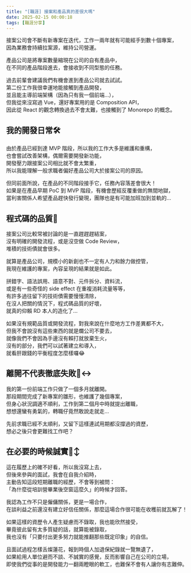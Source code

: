 ```yaml
---
title: "[職涯] 接案和產品真的差很大嗎"
date: 2025-02-15 00:00:18
tags: [職涯分享]
---
```


接案公司會不斷有新專案在迭代，工作一兩年就有可能經手到數十個專案，  
因為業務會持續拉案源，維持公司營運。  

產品公司是將專案數量縮現在公司的自有產品中，  
在不同的產品階段進去，會接收到不同型態的任務。

<!-- truncate -->

過去前輩會建議我們有機會進到產品公司就去試試。  
第二份工作我很幸運地能接觸到產品開發，  
並且能主導前端架構（因為只有我一個前端...），  
但我從來沒寫過 Vue，還好專案用的是 Composition API，  
因此從 React 的觀念轉換過去不會太難，也接觸到了 Monorepo 的概念。  

## 我的開發日常🛠️ 

由於產品已經到達 MVP 階段，所以我的工作大多是維護和重構，  
也會嘗試改善架構，偶爾需要開發新功能，  
開發壓力跟接案公司相比就不會太繁重，  
所以我能理解一般求職者偏好產品公司大於接案公司的原因。  

但同前面所說，在產品的不同階段接手它，任務內容落差會很大！  
如果是在產品早期 PoC 到 MVP 階段，有機會歷經反覆重做的無間地獄，  
當利害關係人希望產品趕快發行變現，團隊也是有可能加班加到並軌的...  

## 程式碼的品質🧐 

接案公司比較常被討論的是一直趕趕趕結案，  
沒有明確的開發流程，或是沒空做 Code Review，  
堆積的技術債就會很多。  

就算是產品公司，規模小的新創也不一定有人力和餘力做控管，  
我現在維護的專案，內容呈現的結果就是如此。  

拼錯字、語法誤用、語意不對、元件拆分、資料流，  
或是有一些奇怪的 side effect 在重複消耗流量等等，  
有許多過往留下的技術債需要慢慢清除，  
在沒人把關的情況下，程式碼品質的好壞，  
就真的仰賴 RD 本人的造化了...

如果沒有規範品質或開發流程，對我來說在什麼地方工作差異都不大，  
但我不會說沒有這些東西的就是爛公司不要去，  
就像我們不會因為手邊沒有賴打就放棄生火，  
沒有的部分，我們可以試著建立和導入，  
就看肝跟錢的平衡程度怎麼樣囉😂


## 離開不代表徹底失敗🙂‍↔️ 

我的第一份前端工作只做了一個多月就離開。  
那段期間完成了新專案的雛形，也維護了幾個專案，  
但身心狀況調適不順利，工作到第二個月中時就提出離職，  
想想還蠻有勇氣的，轉職仔竟然敢說走就走...  

先前求職已經不太順利，又留下這樣連試用期都沒撐過的資歷，  
想必之後只會更難找工作吧？  


## 在必要的時候誠實🙂‍↕️ 

這在履歷上的確不好看，所以我沒寫上去，  
但後來參與的面試，我會在自我介紹時，  
主動告知這段短期離職的經歷，不會等到被問：  
「為什麼從培訓營畢業後空窗這麼久」的時候才回答。  

我認為工作不只是僱傭關係，更是一場合作，  
在談利益之前還沒有建立好信任關係，那麼這場合作很可能在收穫前就瓦解了！  

如果這樣的資歷令人產生疑慮而不錄取，我也能欣然接受，  
畢竟彼此留有太多質疑的話，就算能被錄取，  
我也沒有「只要付出更多努力就能推翻那些既定印象」的自信。  

且面試過程怎樣舌燦蓮花，報到時個人加退保紀錄就一覽無遺了，  
如果給用人單位避而不談、不誠實的感覺，反而影響自己在公司的立場，  
即使我們從事的是開發能力一翻兩瞪眼的軟工，也難保不會有人讓你有志難伸。  